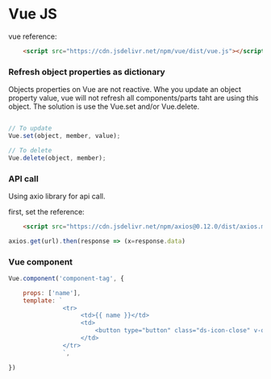 # Vue JS

vue reference:

```html
    <script src="https://cdn.jsdelivr.net/npm/vue/dist/vue.js"></script>
```

### Refresh object properties as dictionary

Objects properties on Vue are not reactive. Whe you update an object property value, vue will not refresh all components/parts taht are using this object. The solution is use the Vue.set and/or Vue.delete.

```javascript

// To update
Vue.set(object, member, value);

// To delete
Vue.delete(object, member);
```

### API call

Using axio library for api call.

first, set the reference:

```html
    <script src="https://cdn.jsdelivr.net/npm/axios@0.12.0/dist/axios.min.js"></script>
```

```javascript
axios.get(url).then(response => (x=response.data)
```

### Vue component

```javascript
Vue.component('component-tag', {

    props: ['name'],
    template: `
               <tr>
                    <td>{{ name }}</td>
                    <td>
                        <button type="button" class="ds-icon-close" v-on:click="this.app.removeDistUser(name)"/>
                    </td>
               </tr>
               `,

})
```
